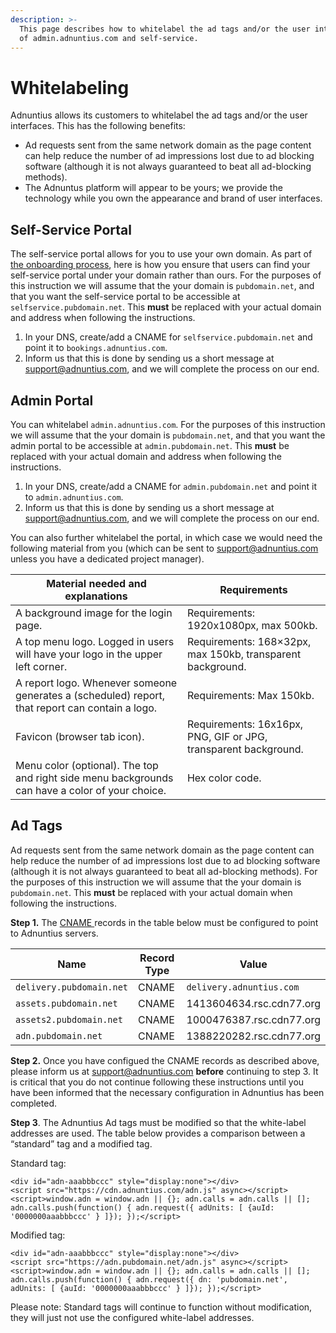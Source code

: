 ```yaml
---
description: >-
  This page describes how to whitelabel the ad tags and/or the user interfaces
  of admin.adnuntius.com and self-service.
---
```


# Whitelabeling

Adnuntius allows its customers to whitelabel the ad tags and/or the user interfaces. This has the following benefits:

* Ad requests sent from the same network domain as the page content can help reduce the number of ad impressions lost due to ad blocking software (although it is not always guaranteed to beat all ad-blocking methods).
* The Adnuntus platform will appear to be yours; we provide the technology while you own the appearance and brand of user interfaces.

## Self-Service Portal

The self-service portal allows for you to use your own domain. As part of [the onboarding process](../adnuntius-self-service/getting-started.md), here is how you ensure that users can find your self-service portal under your domain rather than ours. For the purposes of this instruction we will assume that the your domain is `pubdomain.net`, and that you want the self-service portal to be accessible at `selfservice.pubdomain.net`. This **must** be replaced with your actual domain and address when following the instructions.

1. In your DNS, create/add a CNAME for `selfservice.pubdomain.net` and point it to `bookings.adnuntius.com`.
2. Inform us that this is done by sending us a short message at support@adnuntius.com, and we will complete the process on our end.

## Admin Portal

You can whitelabel `admin.adnuntius.com`. For the purposes of this instruction we will assume that the your domain is `pubdomain.net`, and that you want the admin portal to be accessible at `admin.pubdomain.net`. This **must** be replaced with your actual domain and address when following the instructions.

1. In your DNS, create/add a CNAME for `admin.pubdomain.net` and point it to `admin.adnuntius.com`.
2. Inform us that this is done by sending us a short message at support@adnuntius.com, and we will complete the process on our end.

You can also further whitelabel the portal, in which case we would need the following material from you (which can be sent to support@adnuntius.com unless you have a dedicated project manager).

| Material needed and explanations                                                                | Requirements                                                    |
| ----------------------------------------------------------------------------------------------- | --------------------------------------------------------------- |
| A background image for the login page.                                                          | Requirements: 1920x1080px, max 500kb.                           |
| A top menu logo. Logged in users will have your logo in the upper left corner.                  | Requirements: 168×32px, max 150kb, transparent background.      |
| A report logo. Whenever someone generates a (scheduled) report, that report can contain a logo. | Requirements: Max 150kb.                                        |
| Favicon (browser tab icon).                                                                     | Requirements: 16x16px, PNG, GIF or JPG, transparent background. |
| Menu color (optional). The top and right side menu backgrounds can have a color of your choice. | Hex color code.                                                 |

## Ad Tags

Ad requests sent from the same network domain as the page content can help reduce the number of ad impressions lost due to ad blocking software (although it is not always guaranteed to beat all ad-blocking methods). For the purposes of this instruction we will assume that the your domain is `pubdomain.net`. This **must** be replaced with your actual domain when following the instructions.

**Step 1.** The [CNAME ](https://en.wikipedia.org/wiki/CNAME\_record)records in the table below must be configured to point to Adnuntius servers.

| Name                     | Record Type | Value                    |
| ------------------------ | ----------- | ------------------------ |
| `delivery.pubdomain.net` | CNAME       | `delivery.adnuntius.com` |
| `assets.pubdomain.net`   | CNAME       | 1413604634.rsc.cdn77.org |
| `assets2.pubdomain.net`  | CNAME       | 1000476387.rsc.cdn77.org |
| `adn.pubdomain.net`      | CNAME       | 1388220282.rsc.cdn77.org |

**Step 2.** Once you have configued the CNAME records as described above, please inform us at support@adnuntius.com **before** continuing to step 3. It is critical that you do not continue following these instructions until you have been informed that the necessary configuration in Adnuntius has been completed.

**Step 3**. The Adnuntius Ad tags must be modified so that the white-label addresses are used. The table below provides a comparison between a “standard” tag and a modified tag.

Standard tag:

```
<div id="adn-aaabbbccc" style="display:none"></div>
<script src="https://cdn.adnuntius.com/adn.js" async></script>
<script>window.adn = window.adn || {}; adn.calls = adn.calls || []; adn.calls.push(function() { adn.request({ adUnits: [ {auId: '0000000aaabbbccc' } ]}); });</script>
```

Modified tag:

```
<div id="adn-aaabbbccc" style="display:none"></div>
<script src="https://adn.pubdomain.net/adn.js" async></script>
<script>window.adn = window.adn || {}; adn.calls = adn.calls || []; adn.calls.push(function() { adn.request({ dn: 'pubdomain.net', adUnits: [ {auId: '0000000aaabbbccc' } ]}); });</script>
```

Please note: Standard tags will continue to function without modification, they will just not use the configured white-label addresses.
